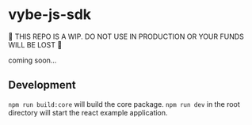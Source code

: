 # vybe-js-sdk

👷 THIS REPO IS A WIP. DO NOT USE IN PRODUCTION OR YOUR FUNDS WILL BE LOST 🚧

coming soon...

## Development

`npm run build:core` will build the core package.
`npm run dev` in the root directory will start the react example application.
